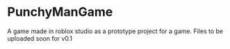 # PunchyManGame
A game made in roblox studio as a prototype project for a game. Files to be uploaded soon for v0.1
